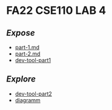 # FA22 CSE110 LAB 4


***Expose***
---

- [part-1.md](expose/part1.md) <br>
- [part-2.md](expose/part2.md) <br>
- [dev-tool-part1](expose/devtools/devtools-pt1.md)<br>

***Explore***
---

- [dev-tool-part2](explore/devtools/devtools-part2.md)<br>
- [diagramm](explore/diagramming/diagram.drawio.png)<br>
